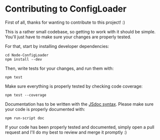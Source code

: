 Contributing to ConfigLoader
============================

First of all, thanks for wanting to contribute to this project!  :)

This is a rather small codebase, so getting to work with it should be simple. You'll just have to make sure your changes are properly tested.

For that, start by installing developer dependencies:

	cd Node-ConfigLoader
	npm install --dev

Then, write tests for your changes, and run them with:

	npm test

Make sure everything is properly tested by checking code coverage:

	npm test --coverage

Documentation has to be written with the [JSdoc syntax](http://code.google.com/p/jsdoc-toolkit/wiki/TagReference). Please make sure your code is properly documented with:

	npm run-script doc

If your code has been properly tested and documented, simply open a pull request and I'll do my best to review and merge it promptly  :)
